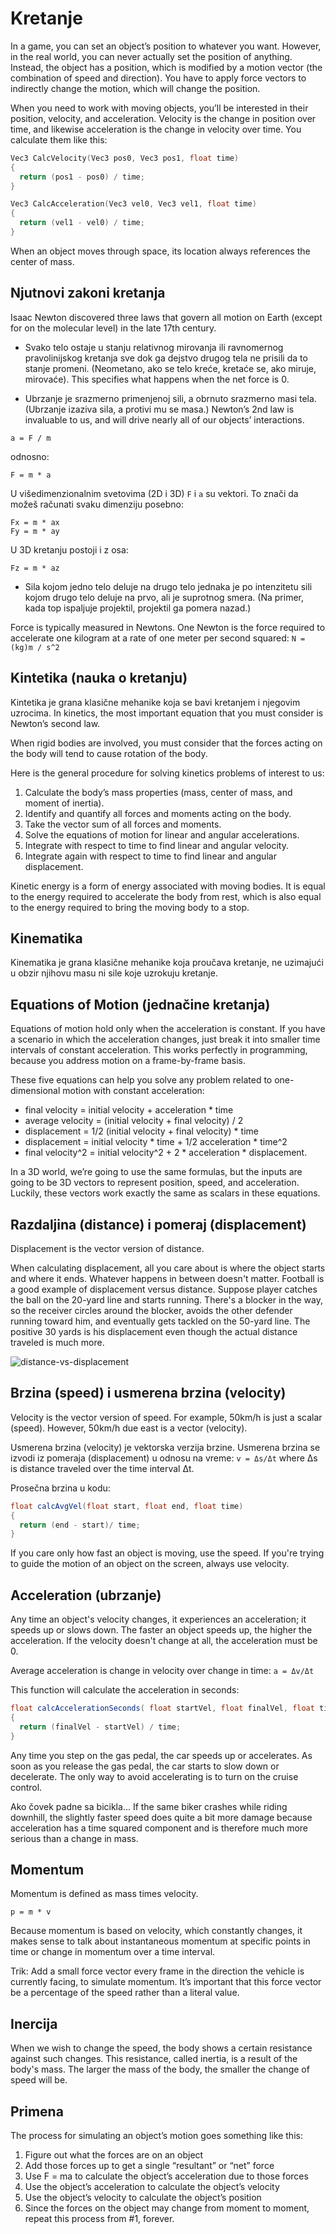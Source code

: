 # Kretanje

In a game, you can set an object’s position to whatever you want. However, in the real world, you can never actually set the position of anything. Instead, the object has a position, which is modified by a motion vector (the combination of speed and direction). You have to apply force vectors to indirectly change the motion, which will change the position.

When you need to work with moving objects, you’ll be interested in their position, velocity, and acceleration. Velocity is the change in position over time, and likewise acceleration is the change in velocity over time. You calculate them like this:

```cpp
Vec3 CalcVelocity(Vec3 pos0, Vec3 pos1, float time)
{
  return (pos1 - pos0) / time;
}
```

```cpp
Vec3 CalcAcceleration(Vec3 vel0, Vec3 vel1, float time)
{
  return (vel1 - vel0) / time;
}
```

When an object moves through space, its location always references the center of mass.

## Njutnovi zakoni kretanja

Isaac Newton discovered three laws that govern all motion on Earth (except for on the molecular level) in the late 17th century.

* Svako telo ostaje u stanju relativnog mirovanja ili ravnomernog pravolinijskog kretanja sve dok ga dejstvo drugog tela ne prisili da to stanje promeni. (Neometano, ako se telo kreće, kretaće se, ako miruje, mirovaće). This specifies what happens when the net force is 0.

*	Ubrzanje je srazmerno primenjenoj sili, a obrnuto srazmerno masi tela. (Ubrzanje izaziva sila, a protivi mu se masa.) Newton’s 2nd law is invaluable to us, and will drive nearly all of our objects’ interactions.

```
a = F / m
```
odnosno:
```
F = m * a
```

U višedimenzionalnim svetovima (2D i 3D) `F` i `a` su vektori. To znači da možeš računati svaku dimenziju posebno:
```
Fx = m * ax
Fy = m * ay
```

U 3D kretanju postoji i z osa:
```
Fz = m * az
```

*	Sila kojom jedno telo deluje na drugo telo jednaka je po intenzitetu sili kojom drugo telo deluje na prvo, ali je suprotnog smera. (Na primer, kada top ispaljuje projektil, projektil ga pomera nazad.)

Force is typically measured in Newtons. One Newton is the force required to accelerate one kilogram at a rate of one meter per second squared:
`N = (kg)m / s^2`

## Kintetika (nauka o kretanju)

Kintetika je grana klasične mehanike koja se bavi kretanjem i njegovim uzrocima. In kinetics, the most important equation that you must consider is Newton’s second law.

When rigid bodies are involved, you must consider that the forces acting on the body will tend to cause rotation of the body.

Here is the general procedure for solving kinetics problems of interest to us:
1. Calculate the body’s mass properties (mass, center of mass, and moment of inertia).
2. Identify and quantify all forces and moments acting on the body.
3. Take the vector sum of all forces and moments.
4. Solve the equations of motion for linear and angular accelerations.
5. Integrate with respect to time to find linear and angular velocity.
6. Integrate again with respect to time to find linear and angular displacement.

Kinetic energy is a form of energy associated with moving bodies. It is equal to the energy required to accelerate the body from rest, which is also equal to the energy required to bring the moving body to a stop.

## Kinematika

Kinematika je grana klasične mehanike koja proučava kretanje, ne uzimajući u obzir njihovu masu ni sile koje uzrokuju kretanje.

## Equations of Motion (jednačine kretanja)

Equations of motion hold only when the acceleration is constant. If you have a scenario in which the acceleration changes, just break it into smaller time intervals of constant acceleration. This works perfectly in programming, because you address motion on a frame-by-frame basis.

These five equations can help you solve any problem related to one-dimensional motion with constant acceleration:

* final velocity = initial velocity + acceleration * time
* average velocity = (initial velocity + final velocity) / 2
* displacement = 1/2 (initial velocity + final velocity) * time
* displacement = initial velocity * time + 1/2 acceleration * time^2
* final velocity^2 = initial velocity^2 + 2 * acceleration * displacement.

In a 3D world, we’re going to use the same formulas, but the inputs are going to be 3D vectors to represent position, speed, and acceleration. Luckily, these vectors work exactly the same as scalars in these equations.

## Razdaljina (distance) i pomeraj (displacement)

Displacement is the vector version of distance.

When calculating displacement, all you care about is where the object starts and where it ends. Whatever happens in between doesn't matter. Football is a good example of displacement versus distance. Suppose player catches the ball on the 20-yard line and starts running. There's a blocker in the way, so the receiver circles around the blocker, avoids the other defender running toward him, and eventually gets tackled on the 50-yard line. The positive 30 yards is his displacement even though the actual distance traveled is much more.

![distance-vs-displacement](slike/distance-vs-displacement.png)

## Brzina (speed) i usmerena brzina (velocity)

Velocity is the vector version of speed. For example, 50km/h is just a scalar (speed). However, 50km/h due east is a vector (velocity).

Usmerena brzina (velocity) je vektorska verzija brzine. Usmerena brzina se izvodi iz pomeraja (displacement) u odnosu na vreme:
`v = Δs/Δt`
where Δs is distance traveled over the time interval Δt.

Prosečna brzina u kodu:
```java
float calcAvgVel(float start, float end, float time)
{
  return (end - start)/ time;
}
```

If you care only how fast an object is moving, use the speed. If you're trying to guide the motion of an object on the screen, always use velocity.

## Acceleration (ubrzanje)

Any time an object's velocity changes, it experiences an acceleration; it speeds up or slows down. The faster an object speeds up, the higher the acceleration. If the velocity doesn't change at all, the acceleration must be 0.

Average acceleration is change in velocity over change in time:
`a = Δv/Δt`

This function will calculate the acceleration in seconds:
```java
float calcAccelerationSeconds( float startVel, float finalVel, float time)
{
  return (finalVel - startVel) / time;
}
```

Any time you step on the gas pedal, the car speeds up or accelerates. As soon as you release the gas pedal, the car starts to slow down or decelerate. The only way to avoid accelerating is to turn on the cruise control.

Ako čovek padne sa bicikla... If the same biker crashes while riding downhill, the slightly faster speed does quite a bit more damage because acceleration has a time squared component and is therefore much more serious than a change in mass.

## Momentum

Momentum is defined as mass times velocity.
```
p = m * v
```

Because momentum is based on velocity, which constantly changes, it makes sense to talk about instantaneous momentum at specific points in time or change in momentum over a time interval.

Trik: Add a small force vector every frame in the direction the vehicle is currently facing, to simulate momentum. It’s important that this force vector be a percentage of the speed rather than a literal value.

## Inercija

When we wish to change the speed, the body shows a certain resistance against such changes. This resistance, called inertia, is a result of the body's mass. The larger the mass of the body, the smaller the change of speed will be.

## Primena

The process for simulating an object’s motion goes something like this:

1. Figure out what the forces are on an object
2. Add those forces up to get a single “resultant” or “net” force
3. Use F = ma to calculate the object’s acceleration due to those forces
4. Use the object’s acceleration to calculate the object’s velocity
5. Use the object’s velocity to calculate the object’s position
6. Since the forces on the object may change from moment to moment, repeat this process from #1, forever.

